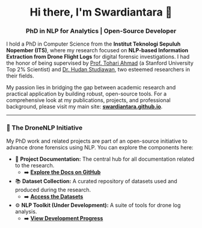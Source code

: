 <h1 align="center">Hi there, I'm Swardiantara 👋</h1>
<h3 align="center">PhD in NLP for Analytics | Open-Source Developer</h3>

I hold a PhD in Computer Science from the **Institut Teknologi Sepuluh Nopember (ITS)**, where my research focused on **NLP-based Information Extraction from Drone Flight Logs** for digital forensic investigations. I had the honor of being supervised by [Prof. Tohari Ahmad](https://scholar.its.ac.id/en/persons/tohari-ahmad) (a Stanford University Top 2% Scientist) and [Dr. Hudan Studiawan](https://scholar.its.ac.id/en/persons/hudan-studiawan), two esteemed researchers in their fields.

My passion lies in bridging the gap between academic research and practical application by building robust, open-source tools. For a comprehensive look at my publications, projects, and professional background, please visit my main site: **[swardiantara.github.io](https://swardiantara.github.io)**.

---

### 🚁 The DroneNLP Initiative

My PhD work and related projects are part of an open-source initiative to advance drone forensics using NLP. You can explore the components here:

* 📖 **Project Documentation:** The central hub for all documentation related to the research.
    * ➡️ **[Explore the Docs on GitHub](https://github.com/DroneNLP/documentation)**
* 📚 **Dataset Collection:** A curated repository of datasets used and produced during the research.
    * ➡️ **[Access the Datasets](https://github.com/DroneNLP/dataset)**
* ⚙️ **NLP Toolkit (Under Development):** A suite of tools for drone log analysis.
    * ➡️ **[View Development Progress](https://github.com/DroneNLP/tools)**

